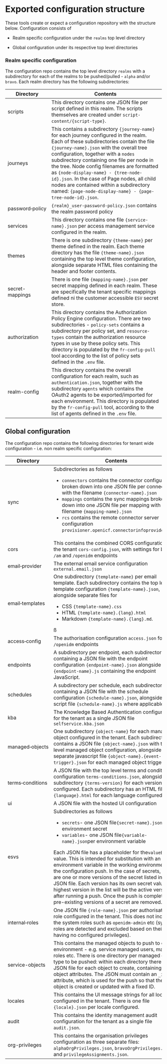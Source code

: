 # Exported configuration structure

These tools create or expect a configuration repository with the structure below. Configuration consists of

- Realm specific configuration under the `realms` top level directory

- Global configuration under its respective top level directories

### Realm specific configuration

The configuration repo contains the top level directory `realms` with a subdirectory for each of the realms to be pushed/pulled - `alpha` and/or `bravo`. Each realm directory has the following subdirectories:

| Directory              | Contents                                                                                                                                                                                                                                                                                                                                                                                                                                                                                                         |
| ---------------------- | ---------------------------------------------------------------------------------------------------------------------------------------------------------------------------------------------------------------------------------------------------------------------------------------------------------------------------------------------------------------------------------------------------------------------------------------------------------------------------------------------------------------- |
| scripts                | This directory contains one JSON file per script defined in this realm. The scripts themselves are created under `script-content/{script-type}`.                                                                                                                                                                                                                                                                                                                                                                 |
| journeys               | This contains a subdirectory `{journey-name}` for each journey configured in the realm. Each of these subdirectories contain the file `{journey-name}.json` with the overall tree configuration, together with a `nodes` subdirectory containing one file per node in the tree. Node config filenames are formatted as `{node-display-name} - {tree-node-id}.json`. In the case of Page nodes, all child nodes are contained within a subdirectory named: `{page-node-display-name} - {page-tree-node-id}.json`. |
| password&#x2011;policy | `{realm}_user-password-policy.json` contains the realm password policy                                                                                                                                                                                                                                                                                                                                                                                                                                           |
| services               | This directory contains one file `{service-name}.json` per access management service configured in the realm.                                                                                                                                                                                                                                                                                                                                                                                                    |
| themes                 | There is one subdirectory `{theme-name}` per theme defined in the realm. Each theme directory has the file `{theme-name}.json` containing the top level theme configuration, alongside separate HTML files containing the header and footer contents.                                                                                                                                                                                                                                                            |
| secret-mappings        | There is one file `{mapping-name}.json` per secret mapping defined in each realm. These are specifically the tenant specific mappings defined ni the customer accessible `ESV` secret store.                                                                                                                                                                                                                                                                                                                     |
| authorization          | This directory contains the Authorization Policy Engine configuration. There are two subdirectories - `policy-sets` contains a subdirectory per policy set, and `resource-types` contain the authorization resource types in use by these policy sets. This directory is populated by the `fr-config-pull` tool according to the list of policy sets defined in the `.env` file.                                                                                                                                 |
| realm-config           | This directory contains the overall configuration for each realm, such as `authentication.json`, together with the subdirectory `agents` which contains the OAuth2 agents to be exported/imported for each environment. This directory is populated by the `fr-config-pull` tool, according to the list of agents defined in the `.env` file.                                                                                                                                                                    |

## Global configuration

The configuration repo contains the following directories for tenant wide configuration - i.e. non realm specific configuration:

| Directory               | Contents                                                                                                                                                                                                                                                                                                                                                                                                                                                                                                                                                                                                                                                                   |
| ----------------------- | -------------------------------------------------------------------------------------------------------------------------------------------------------------------------------------------------------------------------------------------------------------------------------------------------------------------------------------------------------------------------------------------------------------------------------------------------------------------------------------------------------------------------------------------------------------------------------------------------------------------------------------------------------------------------- |
| sync                    | Subdirectories as follows<ul><li>`connectors` contains the connector configuration, broken down into one JSON file per connector with the filename `{connector-name}.json`<li>`mappings` contains the sync mappings broken down into one JSON file per mapping with the filename `{mapping-name}.json`<li>`rcs` contains the remote connector server configuration `provisioner.openicf.connectorinfoprovider.json`</ul>                                                                                                                                                                                                                                                   |
| cors                    | This contains the combined CORS configuration for the tenant `cors-config.json`, with settings for both `/am` and `/openidm` endpoints                                                                                                                                                                                                                                                                                                                                                                                                                                                                                                                                     |
| email&#x2011;provider   | The external email service configuration `external.email.json`                                                                                                                                                                                                                                                                                                                                                                                                                                                                                                                                                                                                             |
| email&#x2011;templates  | One subdirectory `{template-name}` per email template. Each subdirectory contains the top level template configuration `{template-name}.json`, alongside separate files for <ul><li>CSS `{template-name}.css`<li>HTML `{template-name}.{lang}.html`<li>Markdown `{template-name}.{lang}.md`.</ul>ß                                                                                                                                                                                                                                                                                                                                                                         |
| access&#x2011;config    | The authorisation configuration `access.json` for `/openidm` endpoints                                                                                                                                                                                                                                                                                                                                                                                                                                                                                                                                                                                                     |
| endpoints               | A subdirectory per endpoint, each subdirectory containing a JSON file with the endpoint configuration `{endpoint-name}.json` alongside the file `{endpoint-name}.js` containing the endpoint JavaScript.                                                                                                                                                                                                                                                                                                                                                                                                                                                                   |
| schedules               | A subdirectory per schedule, each subdirectory containing a JSON file with the schedule configuration `{schedule-name}.json`, alongside the script file `{schedule-name}.js` where applicable.                                                                                                                                                                                                                                                                                                                                                                                                                                                                             |
| kba                     | The Knowledge Based Authentication configuration for the tenant as a single JSON file `selfservice.kba.json`                                                                                                                                                                                                                                                                                                                                                                                                                                                                                                                                                               |
| managed&#x2011;objects  | One subdirectory `{object-name}` for each managed object configured in the tenant. Each subdirectory contains a JSON file `{object-name}.json` with the top level managed object configuration, alongside a separate javascript file `{object-name}.{event-trigger}.json` for each managed object trigger script                                                                                                                                                                                                                                                                                                                                                           |
| terms&#x2011;conditions | A JSON file with the top level terms and conditions configuration `terms-conditions.json`, alongside a subdirectory `{terms-version}` for each version configured. Each subdirectory has an HTML file `{language}.html` for each language configured                                                                                                                                                                                                                                                                                                                                                                                                                       |
| ui                      | A JSON file with the hosted UI configuration                                                                                                                                                                                                                                                                                                                                                                                                                                                                                                                                                                                                                               |
| esvs                    | Subdirectories as follows<ul><li>`secrets`- one JSON file`{secret-name}.json` per environment secret<li>`variables`- one JSON file`{variable-name}.json`per environment variable</ul>Each JSON file has a placeholder for the`valueBase64` value. This is intended for substitution with an environment variable in the working environment of the configuration push. In the case of secrets, there are one or more versions of the secret listed in the JSON file. Each version has its own secret value: the highest version in the list will be the active version after running a push. Once the push is complete, any pre-existing versions of a secret are removed. |
| internal&#x2011;roles   | One JSON file `{role-name}.json` per authorisation role configured in the tenant. This does not include the system roles such as `openidm-admin` etc (system roles are detected and excluded based on their having no configured privileges).                                                                                                                                                                                                                                                                                                                                                                                                                              |
| service-objects         | This contains the managed objects to push to each environment - e.g. service managed users, managed roles etc. There is one directory per managed object type to be pushed: within each directory there is one JSON file for each object to create, containing the object attributes. The JSON must contain an `_id` attribute, which is used for the push so that the object is created or updated with a fixed ID.                                                                                                                                                                                                                                                       |
| locales                 | This contains the UI message strings for all locales configured in the tenant. There is one file `{locale}.json` per locale configured.                                                                                                                                                                                                                                                                                                                                                                                                                                                                                                                                    |
| audit                   | This contains the identity management audit configuration for the tenant as a single file `audit.json`.                                                                                                                                                                                                                                                                                                                                                                                                                                                                                                                                                                    |
| org-privileges          | This contains the organisation privileges configuration as three separate files: `alphaOrgPrivileges.json`, `bravoOrgPrivileges.json` and `privilegeAssignments.json`.                                                                                                                                                                                                                                                                                                                                                                                                                                                                                                     |
